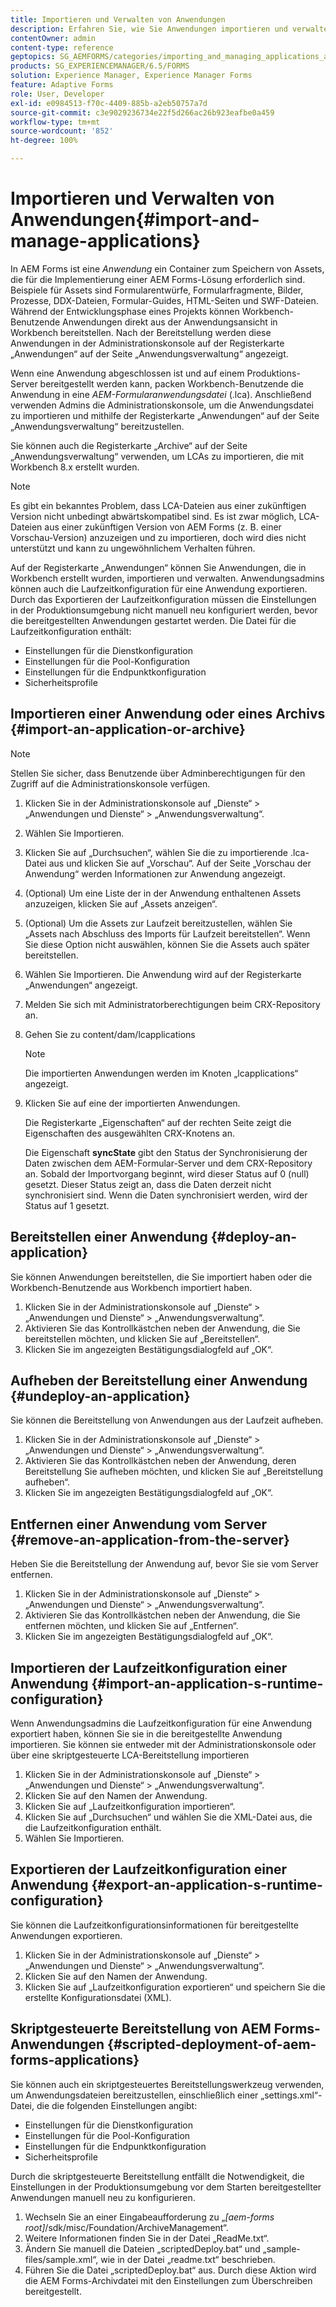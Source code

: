 ```yaml
---
title: Importieren und Verwalten von Anwendungen
description: Erfahren Sie, wie Sie Anwendungen importieren und verwalten können. Eine Anwendung ist ein Container zum Speichern von Assets, die für die Implementierung einer AEM Forms-Lösung erforderlich sind.
contentOwner: admin
content-type: reference
geptopics: SG_AEMFORMS/categories/importing_and_managing_applications_and_archives
products: SG_EXPERIENCEMANAGER/6.5/FORMS
solution: Experience Manager, Experience Manager Forms
feature: Adaptive Forms
role: User, Developer
exl-id: e0984513-f70c-4409-885b-a2eb50757a7d
source-git-commit: c3e9029236734e22f5d266ac26b923eafbe0a459
workflow-type: tm+mt
source-wordcount: '852'
ht-degree: 100%

---
```


# Importieren und Verwalten von Anwendungen{#import-and-manage-applications}

In AEM Forms ist eine *Anwendung* ein Container zum Speichern von Assets, die für die Implementierung einer AEM Forms-Lösung erforderlich sind. Beispiele für Assets sind Formularentwürfe, Formularfragmente, Bilder, Prozesse, DDX-Dateien, Formular-Guides, HTML-Seiten und SWF-Dateien. Während der Entwicklungsphase eines Projekts können Workbench-Benutzende Anwendungen direkt aus der Anwendungsansicht in Workbench bereitstellen. Nach der Bereitstellung werden diese Anwendungen in der Administrationskonsole auf der Registerkarte „Anwendungen“ auf der Seite „Anwendungsverwaltung“ angezeigt.

Wenn eine Anwendung abgeschlossen ist und auf einem Produktions-Server bereitgestellt werden kann, packen Workbench-Benutzende die Anwendung in eine *AEM-Formularanwendungsdatei* (.lca). Anschließend verwenden Admins die Administrationskonsole, um die Anwendungsdatei zu importieren und mithilfe der Registerkarte „Anwendungen“ auf der Seite „Anwendungsverwaltung“ bereitzustellen.

Sie können auch die Registerkarte „Archive“ auf der Seite „Anwendungsverwaltung“ verwenden, um LCAs zu importieren, die mit Workbench 8.x erstellt wurden.

>[!NOTE]
>
>Es gibt ein bekanntes Problem, dass LCA-Dateien aus einer zukünftigen Version nicht unbedingt abwärtskompatibel sind. Es ist zwar möglich, LCA-Dateien aus einer zukünftigen Version von AEM Forms (z. B. einer Vorschau-Version) anzuzeigen und zu importieren, doch wird dies nicht unterstützt und kann zu ungewöhnlichem Verhalten führen.

Auf der Registerkarte „Anwendungen“ können Sie Anwendungen, die in Workbench erstellt wurden, importieren und verwalten. Anwendungsadmins können auch die Laufzeitkonfiguration für eine Anwendung exportieren. Durch das Exportieren der Laufzeitkonfiguration müssen die Einstellungen in der Produktionsumgebung nicht manuell neu konfiguriert werden, bevor die bereitgestellten Anwendungen gestartet werden. Die Datei für die Laufzeitkonfiguration enthält:

* Einstellungen für die Dienstkonfiguration
* Einstellungen für die Pool-Konfiguration
* Einstellungen für die Endpunktkonfiguration
* Sicherheitsprofile

## Importieren einer Anwendung oder eines Archivs {#import-an-application-or-archive}

>[!NOTE]
> 
> Stellen Sie sicher, dass Benutzende über Adminberechtigungen für den Zugriff auf die Administrationskonsole verfügen.

1. Klicken Sie in der Administrationskonsole auf „Dienste“ > „Anwendungen und Dienste“ > „Anwendungsverwaltung“.
1. Wählen Sie Importieren.
1. Klicken Sie auf „Durchsuchen“, wählen Sie die zu importierende .lca-Datei aus und klicken Sie auf „Vorschau“. Auf der Seite „Vorschau der Anwendung“ werden Informationen zur Anwendung angezeigt.
1. (Optional) Um eine Liste der in der Anwendung enthaltenen Assets anzuzeigen, klicken Sie auf „Assets anzeigen“.
1. (Optional) Um die Assets zur Laufzeit bereitzustellen, wählen Sie „Assets nach Abschluss des Imports für Laufzeit bereitstellen“. Wenn Sie diese Option nicht auswählen, können Sie die Assets auch später bereitstellen.
1. Wählen Sie Importieren. Die Anwendung wird auf der Registerkarte „Anwendungen“ angezeigt.
1. Melden Sie sich mit Administratorberechtigungen beim CRX-Repository an.
1. Gehen Sie zu content/dam/lcapplications

   >[!NOTE]
   >
   >Die importierten Anwendungen werden im Knoten „lcapplications“ angezeigt.

1. Klicken Sie auf eine der importierten Anwendungen.

   Die Registerkarte „Eigenschaften“ auf der rechten Seite zeigt die Eigenschaften des ausgewählten CRX-Knotens an.

   Die Eigenschaft **syncState** gibt den Status der Synchronisierung der Daten zwischen dem AEM-Formular-Server und dem CRX-Repository an. Sobald der Importvorgang beginnt, wird dieser Status auf 0 (null) gesetzt. Dieser Status zeigt an, dass die Daten derzeit nicht synchronisiert sind. Wenn die Daten synchronisiert werden, wird der Status auf 1 gesetzt.

## Bereitstellen einer Anwendung  {#deploy-an-application}

Sie können Anwendungen bereitstellen, die Sie importiert haben oder die Workbench-Benutzende aus Workbench importiert haben.

1. Klicken Sie in der Administrationskonsole auf „Dienste“ > „Anwendungen und Dienste“ > „Anwendungsverwaltung“.
1. Aktivieren Sie das Kontrollkästchen neben der Anwendung, die Sie bereitstellen möchten, und klicken Sie auf „Bereitstellen“.
1. Klicken Sie im angezeigten Bestätigungsdialogfeld auf „OK“.

## Aufheben der Bereitstellung einer Anwendung {#undeploy-an-application}

Sie können die Bereitstellung von Anwendungen aus der Laufzeit aufheben.

1. Klicken Sie in der Administrationskonsole auf „Dienste“ > „Anwendungen und Dienste“ > „Anwendungsverwaltung“.
1. Aktivieren Sie das Kontrollkästchen neben der Anwendung, deren Bereitstellung Sie aufheben möchten, und klicken Sie auf „Bereitstellung aufheben“.
1. Klicken Sie im angezeigten Bestätigungsdialogfeld auf „OK“.

## Entfernen einer Anwendung vom Server {#remove-an-application-from-the-server}

Heben Sie die Bereitstellung der Anwendung auf, bevor Sie sie vom Server entfernen.

1. Klicken Sie in der Administrationskonsole auf „Dienste“ > „Anwendungen und Dienste“ > „Anwendungsverwaltung“.
1. Aktivieren Sie das Kontrollkästchen neben der Anwendung, die Sie entfernen möchten, und klicken Sie auf „Entfernen“.
1. Klicken Sie im angezeigten Bestätigungsdialogfeld auf „OK“.

## Importieren der Laufzeitkonfiguration einer Anwendung {#import-an-application-s-runtime-configuration}

Wenn Anwendungsadmins die Laufzeitkonfiguration für eine Anwendung exportiert haben, können Sie sie in die bereitgestellte Anwendung importieren. Sie können sie entweder mit der Administrationskonsole oder über eine skriptgesteuerte LCA-Bereitstellung importieren

1. Klicken Sie in der Administrationskonsole auf „Dienste“ > „Anwendungen und Dienste“ > „Anwendungsverwaltung“.
1. Klicken Sie auf den Namen der Anwendung.
1. Klicken Sie auf „Laufzeitkonfiguration importieren“.
1. Klicken Sie auf „Durchsuchen“ und wählen Sie die XML-Datei aus, die die Laufzeitkonfiguration enthält.
1. Wählen Sie Importieren.

## Exportieren der Laufzeitkonfiguration einer Anwendung {#export-an-application-s-runtime-configuration}

Sie können die Laufzeitkonfigurationsinformationen für bereitgestellte Anwendungen exportieren.

1. Klicken Sie in der Administrationskonsole auf „Dienste“ > „Anwendungen und Dienste“ > „Anwendungsverwaltung“.
1. Klicken Sie auf den Namen der Anwendung.
1. Klicken Sie auf „Laufzeitkonfiguration exportieren“ und speichern Sie die erstellte Konfigurationsdatei (XML).

## Skriptgesteuerte Bereitstellung von AEM Forms-Anwendungen {#scripted-deployment-of-aem-forms-applications}

Sie können auch ein skriptgesteuertes Bereitstellungswerkzeug verwenden, um Anwendungsdateien bereitzustellen, einschließlich einer „settings.xml“-Datei, die die folgenden Einstellungen angibt:

* Einstellungen für die Dienstkonfiguration
* Einstellungen für die Pool-Konfiguration
* Einstellungen für die Endpunktkonfiguration
* Sicherheitsprofile

Durch die skriptgesteuerte Bereitstellung entfällt die Notwendigkeit, die Einstellungen in der Produktionsumgebung vor dem Starten bereitgestellter Anwendungen manuell neu zu konfigurieren.

1. Wechseln Sie an einer Eingabeaufforderung zu „*[aem-forms root]*/sdk/misc/Foundation/ArchiveManagement“.
1. Weitere Informationen finden Sie in der Datei „ReadMe.txt“.
1. Ändern Sie manuell die Dateien „scriptedDeploy.bat“ und „sample-files/sample.xml“, wie in der Datei „readme.txt“ beschrieben.
1. Führen Sie die Datei „scriptedDeploy.bat“ aus. Durch diese Aktion wird die AEM Forms-Archivdatei mit den Einstellungen zum Überschreiben bereitgestellt.
